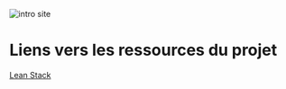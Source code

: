 ![intro site](https://github.com/Julia-barbelane/valeursinfirst.com/blob/master/graphisme/intro-site.png)

# Liens vers les ressources du projet

[Lean Stack](https://leanstack.com/canvases/314365?product_id=257363)
